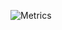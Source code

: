![Metrics](https://metrics.lecoq.io/yuzupon1133?template=classic&base.indepth=true&activity=1&discussions=1&reactions=1&base.indepth=true&base.hireable=false&reactions.limit=200&reactions.limit.issues=100&reactions.limit.discussions=100&reactions.limit.discussions.comments=100&reactions.days=0&reactions.display=absolute&activity.limit=5&activity.load=300&activity.days=30&activity.visibility=all&activity.timestamps=true&activity.filter=all&discussions.categories=true&discussions.categories.limit=0&config.timezone=Asia%2FTokyo)
